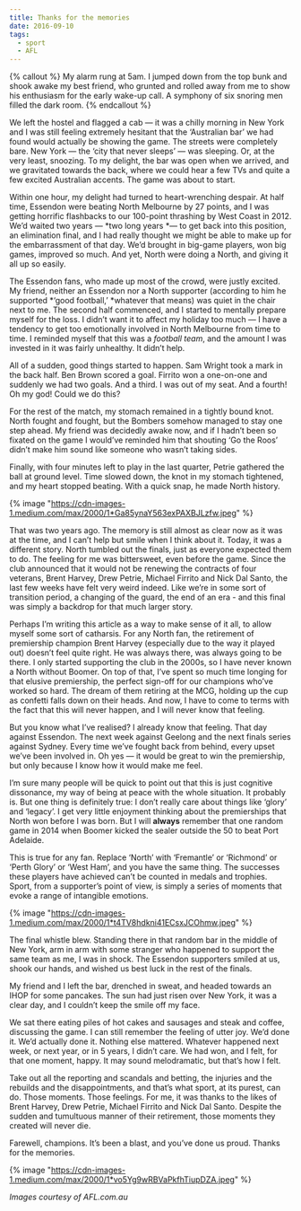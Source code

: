 ```yaml
---
title: Thanks for the memories
date: 2016-09-10
tags:
  - sport
  - AFL
---
```


{% callout %}
My alarm rung at 5am. I jumped down from the top bunk and shook awake my best friend, who grunted and rolled away from me to show his enthusiasm for the early wake-up call. A symphony of six snoring men filled the dark room.
{% endcallout %}

We left the hostel and flagged a cab — it was a chilly morning in New York and I was still feeling extremely hesitant that the ‘Australian bar’ we had found would actually be showing the game. The streets were completely bare. New York — the ‘city that never sleeps’ — was sleeping. Or, at the very least, snoozing. To my delight, the bar was open when we arrived, and we gravitated towards the back, where we could hear a few TVs and quite a few excited Australian accents. The game was about to start.

Within one hour, my delight had turned to heart-wrenching despair. At half time, Essendon were beating North Melbourne by 27 points, and I was getting horrific flashbacks to our 100-point thrashing by West Coast in 2012. We’d waited two years — *two long years *— to get back into this position, an elimination final, and I had really thought we might be able to make up for the embarrassment of that day. We’d brought in big-game players, won big games, improved so much. And yet, North were doing a North, and giving it all up so easily.

The Essendon fans, who made up most of the crowd, were justly excited. My friend, neither an Essendon nor a North supporter (according to him he supported *‘good football,’ *whatever that means) was quiet in the chair next to me. The second half commenced, and I started to mentally prepare myself for the loss. I didn’t want it to affect my holiday too much — I have a tendency to get too emotionally involved in North Melbourne from time to time. I reminded myself that this was a *football team*, and the amount I was invested in it was fairly unhealthy. It didn’t help.

All of a sudden, good things started to happen. Sam Wright took a mark in the back half. Ben Brown scored a goal. Firrito won a one-on-one and suddenly we had two goals. And a third. I was out of my seat. And a fourth! Oh my god! Could we do this?

For the rest of the match, my stomach remained in a tightly bound knot. North fought and fought, but the Bombers somehow managed to stay one step ahead. My friend was decidedly awake now, and if I hadn’t been so fixated on the game I would’ve reminded him that shouting ‘Go the Roos’ didn’t make him sound like someone who wasn’t taking sides.

Finally, with four minutes left to play in the last quarter, Petrie gathered the ball at ground level. Time slowed down, the knot in my stomach tightened, and my heart stopped beating. With a quick snap, he made North history.

{% image "https://cdn-images-1.medium.com/max/2000/1*Ga85ynaY563exPAXBJLzfw.jpeg" %}

That was two years ago. The memory is still almost as clear now as it was at the time, and I can’t help but smile when I think about it. Today, it was a different story. North tumbled out the finals, just as everyone expected them to do. The feeling for me was bittersweet, even before the game. Since the club announced that it would not be renewing the contracts of four veterans, Brent Harvey, Drew Petrie, Michael Firrito and Nick Dal Santo, the last few weeks have felt very weird indeed. Like we’re in some sort of transition period, a changing of the guard, the end of an era - and this final was simply a backdrop for that much larger story.

Perhaps I’m writing this article as a way to make sense of it all, to allow myself some sort of catharsis. For any North fan, the retirement of premiership champion Brent Harvey (especially due to the way it played out) doesn’t feel quite right. He was always there, was always going to be there. I only started supporting the club in the 2000s, so I have never known a North without Boomer. On top of that, I’ve spent so much time longing for that elusive premiership, the perfect sign-off for our champions who’ve worked so hard. The dream of them retiring at the MCG, holding up the cup as confetti falls down on their heads. And now, I have to come to terms with the fact that this will never happen, and I will never know that feeling.

But you know what I’ve realised? I already know that feeling. That day against Essendon. The next week against Geelong and the next finals series against Sydney. Every time we’ve fought back from behind, every upset we’ve been involved in. Oh yes — it would be great to win the premiership, but only because I know how it would make me feel.

I’m sure many people will be quick to point out that this is just cognitive dissonance, my way of being at peace with the whole situation. It probably is. But one thing is definitely true: I don’t really care about things like ‘glory’ and ‘legacy’. I get very little enjoyment thinking about the premierships that North won before I was born. But I will **always** remember that one random game in 2014 when Boomer kicked the sealer outside the 50 to beat Port Adelaide.

This is true for any fan. Replace ‘North’ with ‘Fremantle’ or ‘Richmond’ or ‘Perth Glory’ or ‘West Ham’, and you have the same thing. The successes these players have achieved can’t be counted in medals and trophies. Sport, from a supporter’s point of view, is simply a series of moments that evoke a range of intangible emotions.

{% image "https://cdn-images-1.medium.com/max/2000/1*t4TV8hdkni41ECsxJCOhmw.jpeg" %}

The final whistle blew. Standing there in that random bar in the middle of New York, arm in arm with some stranger who happened to support the same team as me, I was in shock. The Essendon supporters smiled at us, shook our hands, and wished us best luck in the rest of the finals.

My friend and I left the bar, drenched in sweat, and headed towards an IHOP for some pancakes. The sun had just risen over New York, it was a clear day, and I couldn’t keep the smile off my face.

We sat there eating piles of hot cakes and sausages and steak and coffee, discussing the game. I can still remember the feeling of utter joy. We’d done it. We’d actually done it. Nothing else mattered. Whatever happened next week, or next year, or in 5 years, I didn’t care. We had won, and I felt, for that one moment, happy. It may sound melodramatic, but that’s how I felt.

Take out all the reporting and scandals and betting, the injuries and the rebuilds and the disappointments, and that’s what sport, at its purest, can do. Those moments. Those feelings. For me, it was thanks to the likes of Brent Harvey, Drew Petrie, Michael Firrito and Nick Dal Santo. Despite the sudden and tumultuous manner of their retirement, those moments they created will never die.

Farewell, champions. It’s been a blast, and you’ve done us proud. Thanks for the memories.

{% image "https://cdn-images-1.medium.com/max/2000/1*vo5Yg9wRBVaPkfhTiupDZA.jpeg" %}

*Images courtesy of AFL.com.au*
